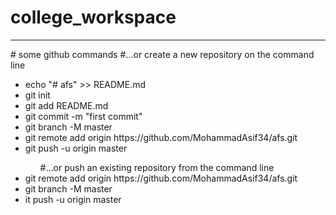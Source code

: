 # college_workspace

<hr>
# some github commands
#…or create a new repository on the command line
<ul>
<li>echo "# afs" >> README.md</li>
<li>git init</li>
<li>git add README.md</li>
<li>git commit -m "first commit"</li>
<li>git branch -M master</li>
<li>git remote add origin https://github.com/MohammadAsif34/afs.git</li>
<li>git push -u origin master</li>
<ul>
#…or push an existing repository from the command line
</ul>
<li>git remote add origin https://github.com/MohammadAsif34/afs.git</li>
<li>git branch -M master</li>
<li>it push -u origin master</li>
</ul>

